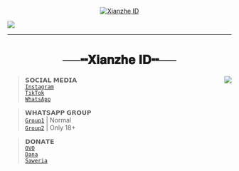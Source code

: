 <p align="center">
 <a href="https://github.com/Xianzhe-ID"><img src="http://readme-typing-svg.herokuapp.com?color=17E1E1&center=true&vCenter=true&multiline=false&lines=Welcome+to+my+Github+ʕ •ᴥ•ʔ;Don't+Forget+to+Follow+My+Github;Thanks+Guys+><" alt="Xianzhe ID">
</p>
<a align="center">
   <img src="https://iili.io/DCbh5x.png">
</a>

-----
<h1 align="center">──╍𝐗𝐢𝐚𝐧𝐳𝐡𝐞 𝐈𝐃╍──</h1>
<div>
<img src="https://i.imgur.com/Gw7yX3X.gif" size="70" align="right">
<div>

>𝗦𝗢𝗖𝗜𝗔𝗟 𝗠𝗘𝗗𝗜𝗔<br>
><a href="https://instagram.com/xianzhe_xx/">```Instagram```</a> <br>
><a href="https://tiktok.com/xianzhe.id/">```TikTok```</a> <br>
><a href="https://wa.me/6285326781097?text=Hi">```WhatsApp```</a>

>𝗪𝗛𝗔𝗧𝗦𝗔𝗣𝗣 𝗚𝗥𝗢𝗨𝗣<br>
><a href="https://chat.whatsapp.com/HP5Pbp9MT0eIaC5lfJgw9A">```Group1```</a> |  Normal<br>
><a href="https://chat.whatsapp.com/Fia1wnVRtJKGlqFiHfiAA8">```Group2```</a> |  Only 18+<br>

>𝗗𝗢𝗡𝗔𝗧𝗘<br>
><a href="https://iili.io/Dj2K2n.jpg">```OVO```</a><br>
><a href="https://iili.io/Dj2f7s.png">```Dana```</a><br>
><a href="https://saweria.co/xianzhe">```Saweria```</a>
